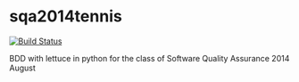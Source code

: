 sqa2014tennis
=============
[![Build Status](https://travis-ci.org/brisiacorona/sqa2014tennis.svg?branch=master)](https://travis-ci.org/brisiacorona/sqa2014tennis)

BDD with lettuce in python for the class of Software Quality Assurance 2014 August
